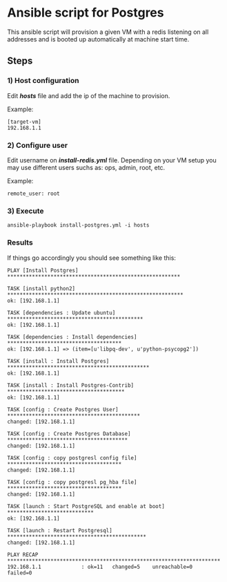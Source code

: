 # Ansible script for Postgres


This ansible script will provision a given VM with a redis listening on all addresses and is booted up automatically at machine start time.

## Steps
### 1) Host configuration
Edit ***hosts*** file and add the ip of the machine to provision.

Example:

```
[target-vm]  
192.168.1.1
```

### 2) Configure user

Edit username on ***install-redis.yml*** file. Depending on your VM setup you may use different users suchs as: ops, admin, root, etc.

Example:

```
remote_user: root
```

### 3) Execute
```
ansible-playbook install-postgres.yml -i hosts
```

### Results

If things go accordingly you should see something like this:

```
PLAY [Install Postgres] ********************************************************

TASK [install python2] *********************************************************
ok: [192.168.1.1]

TASK [dependencies : Update ubuntu] ********************************************
ok: [192.168.1.1]

TASK [dependencies : Install dependencies] *************************************
ok: [192.168.1.1] => (item=[u'libpq-dev', u'python-psycopg2'])

TASK [install : Install Postgres] **********************************************
ok: [192.168.1.1]

TASK [install : Install Postgres-Contrib] **************************************
ok: [192.168.1.1]

TASK [config : Create Postgres User] *******************************************
changed: [192.168.1.1]

TASK [config : Create Postgres Database] ***************************************
changed: [192.168.1.1]

TASK [config : copy postgresl config file] *************************************
changed: [192.168.1.1]

TASK [config : copy postgresl pg_hba file] *************************************
changed: [192.168.1.1]

TASK [launch : Start PostgreSQL and enable at boot] ****************************
ok: [192.168.1.1]

TASK [launch : Restart Postgresql] *********************************************
changed: [192.168.1.1]

PLAY RECAP *********************************************************************
192.168.1.1             : ok=11   changed=5    unreachable=0    failed=0
```